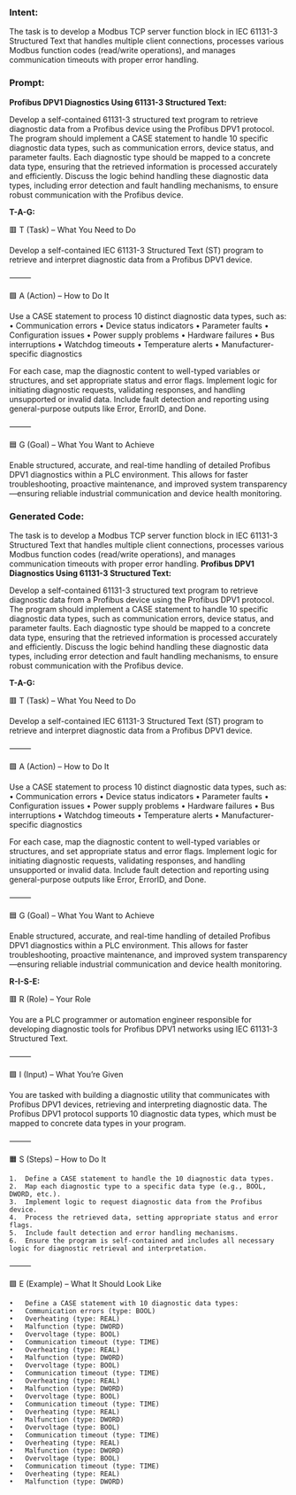 ### Intent:
The task is to develop a Modbus TCP server function block in IEC 61131-3 Structured Text that handles multiple client connections, processes various Modbus function codes (read/write operations), and manages communication timeouts with proper error handling.

### Prompt:
**Profibus DPV1 Diagnostics Using 61131-3 Structured Text:**

Develop a self-contained 61131-3 structured text program to retrieve diagnostic data from a Profibus device using the Profibus DPV1 protocol. The program should implement a CASE statement to handle 10 specific diagnostic data types, such as communication errors, device status, and parameter faults. Each diagnostic type should be mapped to a concrete data type, ensuring that the retrieved information is processed accurately and efficiently. Discuss the logic behind handling these diagnostic data types, including error detection and fault handling mechanisms, to ensure robust communication with the Profibus device.

**T-A-G:**

🟥 T (Task) – What You Need to Do

Develop a self-contained IEC 61131-3 Structured Text (ST) program to retrieve and interpret diagnostic data from a Profibus DPV1 device.

⸻

🟩 A (Action) – How to Do It

Use a CASE statement to process 10 distinct diagnostic data types, such as:
	•	Communication errors
	•	Device status indicators
	•	Parameter faults
	•	Configuration issues
	•	Power supply problems
	•	Hardware failures
	•	Bus interruptions
	•	Watchdog timeouts
	•	Temperature alerts
	•	Manufacturer-specific diagnostics

For each case, map the diagnostic content to well-typed variables or structures, and set appropriate status and error flags. Implement logic for initiating diagnostic requests, validating responses, and handling unsupported or invalid data. Include fault detection and reporting using general-purpose outputs like Error, ErrorID, and Done.

⸻

🟦 G (Goal) – What You Want to Achieve

Enable structured, accurate, and real-time handling of detailed Profibus DPV1 diagnostics within a PLC environment. This allows for faster troubleshooting, proactive maintenance, and improved system transparency—ensuring reliable industrial communication and device health monitoring.

### Generated Code:
The task is to develop a Modbus TCP server function block in IEC 61131-3 Structured Text that handles multiple client connections, processes various Modbus function codes (read/write operations), and manages communication timeouts with proper error handling.
**Profibus DPV1 Diagnostics Using 61131-3 Structured Text:**

Develop a self-contained 61131-3 structured text program to retrieve diagnostic data from a Profibus device using the Profibus DPV1 protocol. The program should implement a CASE statement to handle 10 specific diagnostic data types, such as communication errors, device status, and parameter faults. Each diagnostic type should be mapped to a concrete data type, ensuring that the retrieved information is processed accurately and efficiently. Discuss the logic behind handling these diagnostic data types, including error detection and fault handling mechanisms, to ensure robust communication with the Profibus device.

**T-A-G:**

🟥 T (Task) – What You Need to Do

Develop a self-contained IEC 61131-3 Structured Text (ST) program to retrieve and interpret diagnostic data from a Profibus DPV1 device.

⸻

🟩 A (Action) – How to Do It

Use a CASE statement to process 10 distinct diagnostic data types, such as:
	•	Communication errors
	•	Device status indicators
	•	Parameter faults
	•	Configuration issues
	•	Power supply problems
	•	Hardware failures
	•	Bus interruptions
	•	Watchdog timeouts
	•	Temperature alerts
	•	Manufacturer-specific diagnostics

For each case, map the diagnostic content to well-typed variables or structures, and set appropriate status and error flags. Implement logic for initiating diagnostic requests, validating responses, and handling unsupported or invalid data. Include fault detection and reporting using general-purpose outputs like Error, ErrorID, and Done.

⸻

🟦 G (Goal) – What You Want to Achieve

Enable structured, accurate, and real-time handling of detailed Profibus DPV1 diagnostics within a PLC environment. This allows for faster troubleshooting, proactive maintenance, and improved system transparency—ensuring reliable industrial communication and device health monitoring.  

**R-I-S-E:**

🟥 R (Role) – Your Role

You are a PLC programmer or automation engineer responsible for developing diagnostic tools for Profibus DPV1 networks using IEC 61131-3 Structured Text.

⸻

🟩 I (Input) – What You’re Given

You are tasked with building a diagnostic utility that communicates with Profibus DPV1 devices, retrieving and interpreting diagnostic data. The Profibus DPV1 protocol supports 10 diagnostic data types, which must be mapped to concrete data types in your program.

⸻

🟧 S (Steps) – How to Do It

	1.	Define a CASE statement to handle the 10 diagnostic data types.
	2.	Map each diagnostic type to a specific data type (e.g., BOOL, DWORD, etc.).
	3.	Implement logic to request diagnostic data from the Profibus device.
	4.	Process the retrieved data, setting appropriate status and error flags.
	5.	Include fault detection and error handling mechanisms.
	6.	Ensure the program is self-contained and includes all necessary logic for diagnostic retrieval and interpretation.

⸻

🟩 E (Example) – What It Should Look Like

	•	Define a CASE statement with 10 diagnostic data types:
	•	Communication errors (type: BOOL)
	•	Overheating (type: REAL)
	•	Malfunction (type: DWORD)
	•	Overvoltage (type: BOOL)
	•	Communication timeout (type: TIME)
	•	Overheating (type: REAL)
	•	Malfunction (type: DWORD)
	•	Overvoltage (type: BOOL)
	•	Communication timeout (type: TIME)
	•	Overheating (type: REAL)
	•	Malfunction (type: DWORD)
	•	Overvoltage (type: BOOL)
	•	Communication timeout (type: TIME)
	•	Overheating (type: REAL)
	•	Malfunction (type: DWORD)
	•	Overvoltage (type: BOOL)
	•	Communication timeout (type: TIME)
	•	Overheating (type: REAL)
	•	Malfunction (type: DWORD)
	•	Overvoltage (type: BOOL)
	•	Communication timeout (type: TIME)
	•	Overheating (type: REAL)
	•	Malfunction (type: DWORD)
